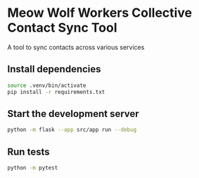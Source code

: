 # Meow Wolf Workers Collective Contact Sync Tool
A tool to sync contacts across various services

## Install dependencies
```bash
source .venv/bin/activate
pip install -r requirements.txt
```

## Start the development server
```bash
python -m flask --app src/app run --debug
```

## Run tests
```bash
python -m pytest
```
